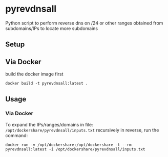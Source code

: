 # pyrevdnsall
Python script to perform reverse dns on /24 or other ranges obtained from subdomains/IPs to locate more subdomains

## Setup

## Via Docker

build the docker image first
```
docker build -t pyrevdnsall:latest .
```

## Usage 

### Via Docker

To expand the IPs/ranges/domains in file: `/opt/dockershare/pyrevdnsall/inputs.txt` recursively in reverse, run the command:
```
docker run -v /opt/dockershare:/opt/dockershare -t --rm pyrevdnsall:latest -i /opt/dockershare/pyrevdnsall/inputs.txt
```